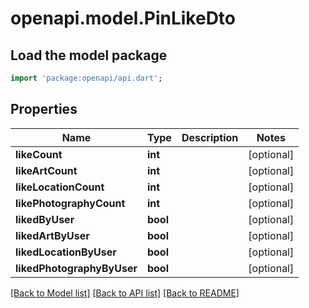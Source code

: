 # openapi.model.PinLikeDto

## Load the model package
```dart
import 'package:openapi/api.dart';
```

## Properties
Name | Type | Description | Notes
------------ | ------------- | ------------- | -------------
**likeCount** | **int** |  | [optional] 
**likeArtCount** | **int** |  | [optional] 
**likeLocationCount** | **int** |  | [optional] 
**likePhotographyCount** | **int** |  | [optional] 
**likedByUser** | **bool** |  | [optional] 
**likedArtByUser** | **bool** |  | [optional] 
**likedLocationByUser** | **bool** |  | [optional] 
**likedPhotographyByUser** | **bool** |  | [optional] 

[[Back to Model list]](../README.md#documentation-for-models) [[Back to API list]](../README.md#documentation-for-api-endpoints) [[Back to README]](../README.md)


